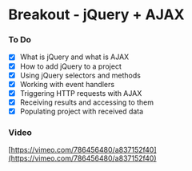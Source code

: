# Breakout - jQuery + AJAX

### To Do

- [x] What is jQuery and what is AJAX
- [x] How to add jQuery to a project
- [x] Using jQuery selectors and methods
- [x] Working with event handlers
- [x] Triggering HTTP requests with AJAX
- [x] Receiving results and accessing to them
- [x] Populating project with received data

### Video

[https://vimeo.com/786456480/a837152f40](https://vimeo.com/786456480/a837152f40)